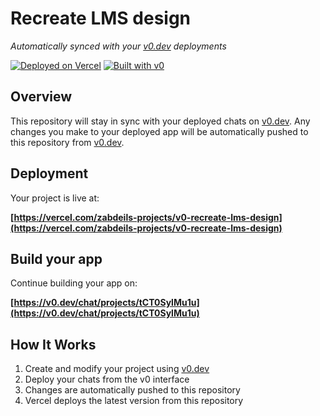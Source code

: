 # Recreate LMS design

*Automatically synced with your [v0.dev](https://v0.dev) deployments*

[![Deployed on Vercel](https://img.shields.io/badge/Deployed%20on-Vercel-black?style=for-the-badge&logo=vercel)](https://vercel.com/zabdeils-projects/v0-recreate-lms-design)
[![Built with v0](https://img.shields.io/badge/Built%20with-v0.dev-black?style=for-the-badge)](https://v0.dev/chat/projects/tCT0SylMu1u)

## Overview

This repository will stay in sync with your deployed chats on [v0.dev](https://v0.dev).
Any changes you make to your deployed app will be automatically pushed to this repository from [v0.dev](https://v0.dev).

## Deployment

Your project is live at:

**[https://vercel.com/zabdeils-projects/v0-recreate-lms-design](https://vercel.com/zabdeils-projects/v0-recreate-lms-design)**

## Build your app

Continue building your app on:

**[https://v0.dev/chat/projects/tCT0SylMu1u](https://v0.dev/chat/projects/tCT0SylMu1u)**

## How It Works

1. Create and modify your project using [v0.dev](https://v0.dev)
2. Deploy your chats from the v0 interface
3. Changes are automatically pushed to this repository
4. Vercel deploys the latest version from this repository